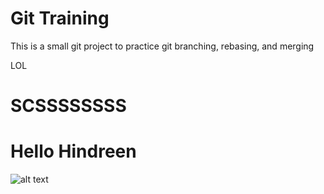 # Git Training

This is a small git project to practice git branching, rebasing, and merging

LOL

# SCSSSSSSSS
# Hello Hindreen
![alt text](https://media.giphy.com/media/Vuw9m5wXviFIQ/giphy.gif)

